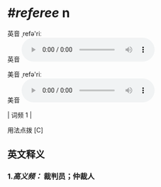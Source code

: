 # ***\#referee*** n
英音 ˌrefə'riː  
英音
<audio src="./media/referee-B.aac" controls="controls"></audio>

美音 ˌrefə'riː  
美音
<audio src="./media/referee.aac" controls="controls"></audio>



| 词频 1 |  

用法点拨  [C]

英文释义
---
### 1.*高义频：* **裁判员；仲裁人**  


